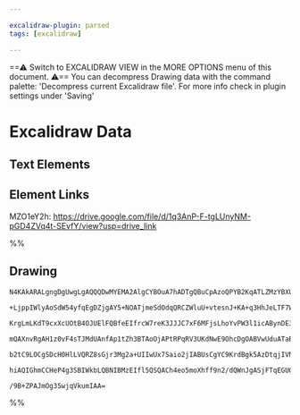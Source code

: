 ```yaml
---

excalidraw-plugin: parsed
tags: [excalidraw]

---
```

==⚠  Switch to EXCALIDRAW VIEW in the MORE OPTIONS menu of this document. ⚠== You can decompress Drawing data with the command palette: 'Decompress current Excalidraw file'. For more info check in plugin settings under 'Saving'



# Excalidraw Data

## Text Elements
## Element Links
MZO1eY2h: https://drive.google.com/file/d/1q3AnP-F-tgLUnyNM-pGD4ZVq4t-SEvfY/view?usp=drive_link

%%
## Drawing
```compressed-json
N4KAkARALgngDgUwgLgAQQQDwMYEMA2AlgCYBOuA7hADTgQBuCpAzoQPYB2KqATLZMzYBXUtiRoIACyhQ4zZAHoFAc0JRJQgEYA6bGwC2CgF7N6hbEcK4OCtptbErHALRY8RMpWdx8Q1TdIEfARcZgRmBShcZQUebQAObQBmGjoghH0EDihmbgBtcDBQMBKIEm4IAFkALQB5AEYEAE0eSVSSyFhECozNBGJiXE1g9tLMbmcAVgAWRIB2Sf5SmAn6

+LjppIWlyAoSdW54yfqEgDZjgAY5+NOATjmeSdOdqQRCZWluU+vtesnJ+KA+q3HhJeLTF7WZQjNAXF7MKCkNgAawQAGE2Pg2KQKgBiRoEpAvTS4bDI5RIoQcYgYrE4iSI6zMOC4QLZUaQABmhHw+AAyrAYehBB4ORAEUjUQB1fZtNB8QoCREohACmBC8WY8ovSkfDjhXJoeovNgs7BqFZGi5wxUQCnCOAASWIhtQeQAui9OeRMs7uBwhLyXoRqVg

KrgLmLKdT9cxXcUOtB4OJUElFQBfeEIfrcW7reK3JJJC7xF6MFjsLhoYvPW3l1icABynDE3Hq9Su/2mPAuxtthGYABF0lAc2hOQQwsThNSAKLBTLZV0el5COCDUfENtzaYXSa9u7xeqnG2JogcZEVaSyeRKMiERjaZRsNjQhC6AwKbnBBTEBT1ABHJIAEEOAABWcAAxZwoGUAAZABVDgYEbSpvAAcUHaZqgANQA6YoGcPlZ3oTkmgUMwEAoAB+IR

mQAXnvRgAH1z0vF4sTJMdUAnfAp1tZh3BTAoOjAPtRPqRV3UKdNwE9OhcDgOABVwUduATaBJAyFMICID4oFGBhCCogAhUlyWjGlMWxPFOTs+zDOwEQ2SgR1R30AVJXRaz6XQfEEEJRznKyVz3LMsl7SpKy6QqRkOGZVkQqC0gXLcjJIJ5flBR0kVtUKCAnJSkK0o85VpVlbgFVKQrUvczyVTVDVcq3JYCuC7ISoAJWEPUDTbVqauK9zajNC022tA

b2tC9LOCgSDcH0HlLVQRZ8sGjr3Mg2a+UIIwUx7Saio2jIABUsCgYC9KrdBgk5AzDtqjIVNIC6UrYCgtNwLc0ADIM1qmkrZ2pYC3o+kJvvQVkkSoB6hoyEHoZO5MKkswzBKRXkAA0vn3bQ5hLBYeE2Y85lrUp0cxfAmhxi5tFuDsbh4U5pgWa1S3yowX30dS6wIIQU1p25pnqJJvhk2Hjv0bqotjV0IFR1qKRIHa9sq09ICV4gBQQOBuFW0pNcqN

hiAQIGhmCCHeP4g3SBIWkbLQBNIBMzEIfl5QSQACh4eo5moXhff9n2/dQWnJgASjFTqEGUQNWRRj3cG94sg5T3g07DyPxf+o6oHq1ERqgStXV+/BWu9BaEGj0NbY4ZQecTLJze4xF+ZebAiF1tBW4QF4OEr7ge5NIQoHPFMe+z0o7AAKwQbAcj5fu4CNk2zeGbird7/LSSLxgTpffAG9KLocvSefKzFJyEQMJHuh+wMy9tTjUUtyct7PUILvPveD

/9B+ZPAJmOg35wjqVkumIAA=
```
%%